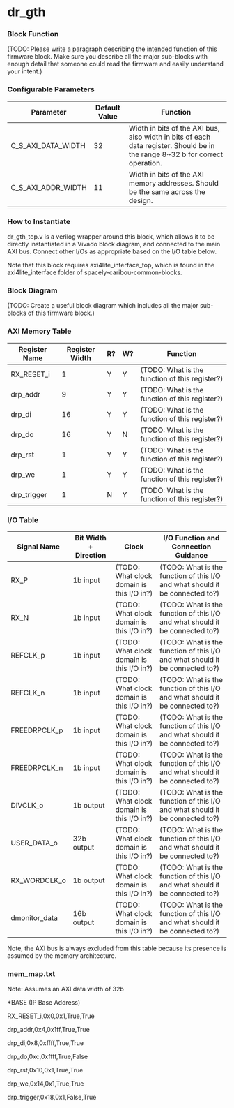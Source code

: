 # dr_gth

### Block Function
(TODO: Please write a paragraph describing the intended function of this firmware block. Make sure you describe all the major sub-blocks with enough detail that someone could read the firmware and easily understand your intent.)

### Configurable Parameters

| Parameter     | Default Value	          | Function  |
| ------------- | ----------------------- | ------- |
| C_S_AXI_DATA_WIDTH        | 32    | Width in bits of the AXI bus, also width in bits of each data register. Should be in the range 8~32 b for correct operation. |
| C_S_AXI_ADDR_WIDTH        | 11    | Width in bits of the AXI memory addresses. Should be the same across the design. | 


### How to Instantiate
dr_gth_top.v is a verilog wrapper around this block, which allows it to be directly instantiated in a Vivado block diagram, and connected to the main AXI bus. Connect other I/Os as appropriate based on the I/O table below.

Note that this block requires axi4lite_interface_top, which is found in the axi4lite_interface folder of spacely-caribou-common-blocks.


### Block Diagram
(TODO: Create a useful block diagram which includes all the major sub-blocks of this firmware block.)

### AXI Memory Table 

| Register Name       | Register Width            | R?   | W?   | Function                             |
| -------------       | -------------------- | ---- | ---- | ------------------------------------ |
|RX_RESET_i | 1 | Y | Y | (TODO: What is the function of this register?) |
|drp_addr | 9 | Y | Y | (TODO: What is the function of this register?) |
|drp_di | 16 | Y | Y | (TODO: What is the function of this register?) |
|drp_do | 16 | Y | N | (TODO: What is the function of this register?) |
|drp_rst | 1 | Y | Y | (TODO: What is the function of this register?) |
|drp_we | 1 | Y | Y | (TODO: What is the function of this register?) |
|drp_trigger | 1 | N | Y | (TODO: What is the function of this register?) |



### I/O Table 

| Signal Name       | Bit Width + Direction          | Clock   | I/O Function and Connection Guidance |
| -------------     | ------------------------------ | ------- | ------------------------------------ |
|RX_P| 1b input | (TODO: What clock domain is this I/O in?) | (TODO: What is the function of this I/O and what should it be connected to?)|
|RX_N| 1b input | (TODO: What clock domain is this I/O in?) | (TODO: What is the function of this I/O and what should it be connected to?)|
|REFCLK_p| 1b input | (TODO: What clock domain is this I/O in?) | (TODO: What is the function of this I/O and what should it be connected to?)|
|REFCLK_n| 1b input | (TODO: What clock domain is this I/O in?) | (TODO: What is the function of this I/O and what should it be connected to?)|
|FREEDRPCLK_p| 1b input | (TODO: What clock domain is this I/O in?) | (TODO: What is the function of this I/O and what should it be connected to?)|
|FREEDRPCLK_n| 1b input | (TODO: What clock domain is this I/O in?) | (TODO: What is the function of this I/O and what should it be connected to?)|
|DIVCLK_o| 1b output | (TODO: What clock domain is this I/O in?) | (TODO: What is the function of this I/O and what should it be connected to?)|
|USER_DATA_o| 32b output | (TODO: What clock domain is this I/O in?) | (TODO: What is the function of this I/O and what should it be connected to?)|
|RX_WORDCLK_o| 1b output | (TODO: What clock domain is this I/O in?) | (TODO: What is the function of this I/O and what should it be connected to?)|
|dmonitor_data| 16b output | (TODO: What clock domain is this I/O in?) | (TODO: What is the function of this I/O and what should it be connected to?)|



Note, the AXI bus is always excluded from this table because its presence is assumed by the memory architecture.

### mem_map.txt

Note: Assumes an AXI data width of 32b

*BASE (IP Base Address)

RX_RESET_i,0x0,0x1,True,True

drp_addr,0x4,0x1ff,True,True

drp_di,0x8,0xffff,True,True

drp_do,0xc,0xffff,True,False

drp_rst,0x10,0x1,True,True

drp_we,0x14,0x1,True,True

drp_trigger,0x18,0x1,False,True



